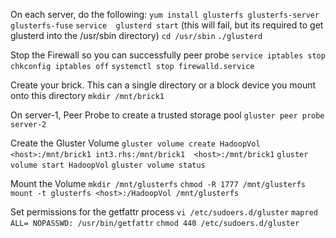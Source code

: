On each server, do the following:
`yum install glusterfs glusterfs-server glusterfs-fuse`
`service  glusterd start` (this will fail, but its required to get glusterd into the /usr/sbin directory)
`cd /usr/sbin`
`./glusterd`

Stop the Firewall so you can successfully peer probe
`service iptables stop`
`chkconfig iptables off`
`systemctl stop firewalld.service`

Create your brick. This can a single directory or a block device you mount onto this directory
`mkdir /mnt/brick1`

On server-1, Peer Probe to create a trusted storage pool 
`gluster peer probe server-2`

Create the Gluster Volume
`gluster volume create HadoopVol  <host>:/mnt/brick1 int3.rhs:/mnt/brick1  <host>:/mnt/brick1`
`gluster volume start HadoopVol`
`gluster volume status`

Mount the Volume
`mkdir /mnt/glusterfs`
`chmod -R 1777 /mnt/glusterfs`
`mount -t glusterfs <host>:/HadoopVol /mnt/glusterfs`

Set permissions for the getfattr process
`vi /etc/sudoers.d/gluster`
`mapred ALL= NOPASSWD: /usr/bin/getfattr`
`chmod 440 /etc/sudoers.d/gluster`